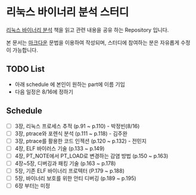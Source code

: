 # 리눅스 바이너리 분석 스터디
[리눅스 바이너리 분석](http://www.acornpub.co.kr/book/linux-binary) 책을 읽고 관련 내용을 공유 하는 Repository 입니다.

본 문서는 [마크다운](https://help.github.com/articles/basic-writing-and-formatting-syntax/) 문법을 이용하여 작성되며, 스터디에 참여하는 분은 자유롭게 수정이 가능합니다.

## TODO List
- 아래 schedule 에 본인이 원하는 part에 이름  기입
- 다음 일정은 8/16에 정하기

## Schedule
- [ ] 3장, 리눅스 프로세스 추적 (p.91 ~ p.110) - 박정빈(8/16)
- [ ] 3장, ptrace와 포렌식 분석 (p.111 ~ p.118) - 김주완
- [ ] 3장, ptrace를 활용한 코드 인젝션 (p.120 ~ p.132) - 전민지
- [ ] 4장, ELF 바이러스 기술 (p.133 ~ p.149)
- [ ] 4장, PT_NOTE에서 PT_LOAD로 변경하는 감염 방법 (p.150 ~ p.163)
- [ ] 4장~5장, 디버깅과 패킹 기술 (p.163 ~ p.178)
- [ ] 5장, 기존 ELF 바이너리 프로텍터 (P.179 ~ p.188)
- [ ] 5장, 바이너리 보호를 위한 안티 디버깅 (p.189 ~ p.195)
- [ ] 6장 부터는 미정
